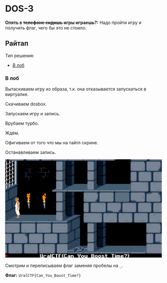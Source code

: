 # DOS-3

**Опять в ~~телефоне сидишь~~ игры играешь?:**
Надо пройти игру и получить флаг, чего бы это не стоило.

## Райтап

Тип решения:

* [В лоб](#в-лоб)

### В лоб

Вытаскиваем игру из образа, т.к. она отказывается запускаться в виртуалке.

Скачиваем dosbox.

Запускаем игру и запись.

Врубаем турбо.

Ждём.

Офигиваем от того что мы на тайтл скрине.

Останавливаем запись.

![Flag](flag.png)

Смотрим и переписываем флаг заменяя пробелы на `_`.

**Флаг:** `UralCTF{Can_You_Boost_Time?}`
